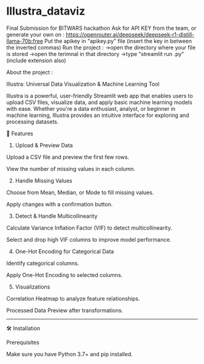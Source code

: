 # Illustra_dataviz
 Final Submission for BITWARS hackathon
Ask for API KEY from the team, or generate your own on : https://openrouter.ai/deepseek/deepseek-r1-distill-llama-70b:free
Put the apikey in "apikey.py" file (insert the key in between the inverted commas)
Run the project : ->open the directory where your file is stored
                  ->open the terimnal in that directory
                  ->type "streamlit run <filename>.py" (include extension also)

About the project : 

Illustra: Universal Data Visualization & Machine Learning Tool

Illustra is a powerful, user-friendly Streamlit web app that enables users to upload CSV files, visualize data, and apply basic machine learning models with ease. Whether you're a data enthusiast, analyst, or beginner in machine learning, Illustra provides an intuitive interface for exploring and processing datasets.

🚀 Features

1) Upload & Preview Data

Upload a CSV file and preview the first few rows.

View the number of missing values in each column.


2) Handle Missing Values

Choose from Mean, Median, or Mode to fill missing values.

Apply changes with a confirmation button.


3) Detect & Handle Multicollinearity

Calculate Variance Inflation Factor (VIF) to detect multicollinearity.

Select and drop high VIF columns to improve model performance.


4) One-Hot Encoding for Categorical Data

Identify categorical columns.

Apply One-Hot Encoding to selected columns.

5) Visualizations

Correlation Heatmap to analyze feature relationships.

Processed Data Preview after transformations.



---

🛠 Installation

Prerequisites

Make sure you have Python 3.7+ and pip installed.




